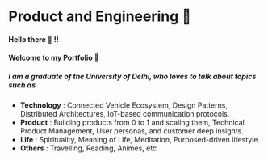 # Product and Engineering :thought_balloon:

#### Hello there  :wave: !!

#### Welcome to my Portfolio :crossed_fingers:

##### I am a graduate of the University of Delhi, who loves to talk about topics such as

- **Technology** : Connected Vehicle Ecosystem, Design Patterns, Distributed Architectures, IoT-based communication protocols.
- **Product** : Building products from 0 to 1 and scaling them, Technical Product Management, User personas, and customer deep insights.
- **Life** : Spirituality, Meaning of Life, Meditation, Purposed-driven lifestyle. 
- **Others** : Travelling, Reading, Animes, etc







